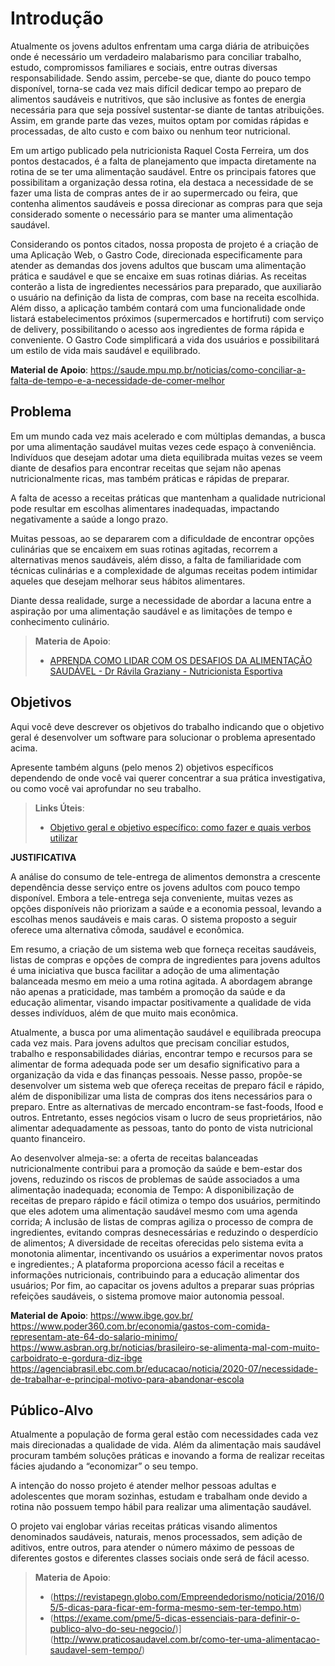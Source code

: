 # Introdução

Atualmente os jovens adultos enfrentam uma carga diária de atribuições onde é necessário um verdadeiro malabarismo para conciliar trabalho, estudo, compromissos familiares e sociais, entre outras diversas responsabilidade. Sendo assim, percebe-se que, diante do pouco tempo disponível, torna-se cada vez mais difícil dedicar tempo ao preparo de alimentos saudáveis e nutritivos, que são inclusive as fontes de energia necessária para que seja possível sustentar-se diante de tantas atribuições. Assim, em grande parte das vezes, muitos optam por comidas rápidas e processadas, de alto custo e com baixo ou nenhum teor nutricional.

Em um artigo publicado pela nutricionista Raquel Costa Ferreira, um dos pontos destacados, é a falta de planejamento que impacta diretamente na rotina de se ter uma alimentação saudável. Entre os principais fatores que possibilitam a organização dessa rotina, ela destaca a necessidade de se fazer uma lista de compras antes de ir ao supermercado ou feira, que contenha alimentos saudáveis e possa direcionar as compras para que seja considerado somente o necessário para se manter uma alimentação saudável.

Considerando os pontos citados, nossa proposta de projeto é a criação de uma Aplicação Web, o Gastro Code, direcionada especificamente para atender as demandas dos jovens adultos que buscam uma alimentação prática e saudável e que se encaixe em suas rotinas diárias. As receitas conterão a lista de ingredientes necessários para preparado, que auxiliarão o usuário na definição da lista de compras, com base na receita escolhida. Além disso, a aplicação também contará com uma funcionalidade onde listará estabelecimentos próximos (supermercados e hortifruti) com serviço de delivery, possibilitando o acesso aos ingredientes de forma rápida e conveniente. O Gastro Code simplificará a vida dos usuários e possibilitará um estilo de vida mais saudável e equilibrado. 


**Material de Apoio**:
https://saude.mpu.mp.br/noticias/como-conciliar-a-falta-de-tempo-e-a-necessidade-de-comer-melhor


## Problema

Em um mundo cada vez mais acelerado e com múltiplas demandas, a busca por uma alimentação saudável muitas vezes cede espaço à conveniência. Indivíduos que desejam adotar uma dieta equilibrada muitas vezes se veem diante de desafios para encontrar receitas que sejam não apenas nutricionalmente ricas, mas também práticas e rápidas de preparar. 

A falta de acesso a receitas práticas que mantenham a qualidade nutricional pode resultar em escolhas alimentares inadequadas, impactando negativamente a saúde a longo prazo. 

Muitas pessoas, ao se depararem com a dificuldade de encontrar opções culinárias que se encaixem em suas rotinas agitadas, recorrem a alternativas menos saudáveis, além disso, a falta de familiaridade com técnicas culinárias e a complexidade de algumas receitas podem intimidar aqueles que desejam melhorar seus hábitos alimentares.

Diante dessa realidade, surge a necessidade de abordar a lacuna entre a aspiração por uma alimentação saudável e as limitações de tempo e conhecimento culinário.

> **Materia de Apoio**:
> - [APRENDA COMO LIDAR COM OS DESAFIOS DA ALIMENTAÇÃO SAUDÁVEL - Dr Rávila Graziany - Nutricionista Esportiva](https://www.youtube.com/watch?v=PctgS-ObOrc)


## Objetivos

Aqui você deve descrever os objetivos do trabalho indicando que o objetivo geral é desenvolver um software para solucionar o problema apresentado acima. 

Apresente também alguns (pelo menos 2) objetivos específicos dependendo de onde você vai querer concentrar a sua prática investigativa, ou como você vai aprofundar no seu trabalho.
 
> **Links Úteis**:
> - [Objetivo geral e objetivo específico: como fazer e quais verbos utilizar](https://blog.mettzer.com/diferenca-entre-objetivo-geral-e-objetivo-especifico/)


**JUSTIFICATIVA**

A análise do consumo de tele-entrega de alimentos demonstra a crescente dependência desse serviço entre os jovens adultos com pouco tempo disponível. Embora a tele-entrega seja conveniente, muitas vezes as opções disponíveis não priorizam a saúde e a economia pessoal, levando a escolhas menos saudáveis e mais caras. O sistema proposto a seguir oferece uma alternativa cômoda, saudável e econômica.

Em resumo, a criação de um sistema web que forneça receitas saudáveis, listas de compras e opções de compra de ingredientes para jovens adultos é uma iniciativa que busca facilitar a adoção de uma alimentação balanceada mesmo em meio a uma rotina agitada. A abordagem abrange não apenas a praticidade, mas também a promoção da saúde e da educação alimentar, visando impactar positivamente a qualidade de vida desses indivíduos, além de que muito mais econômica.

Atualmente, a busca por uma alimentação saudável e equilibrada preocupa cada vez mais. Para jovens adultos que precisam conciliar estudos, trabalho e responsabilidades diárias, encontrar tempo e recursos para se alimentar de forma adequada pode ser um desafio significativo para a organização da vida e das finanças pessoais. Nesse passo, propõe-se desenvolver um sistema web que ofereça receitas de preparo fácil e rápido, além de disponibilizar uma lista de compras dos itens necessários para o preparo. Entre as alternativas de mercado encontram-se fast-foods, Ifood e outros. Entretanto, esses negócios visam o lucro de seus proprietários, não alimentar adequadamente as pessoas, tanto do ponto de vista nutricional quanto financeiro.

Ao desenvolver almeja-se: a oferta de receitas balanceadas nutricionalmente contribui para a promoção da saúde e bem-estar dos jovens, reduzindo os riscos de problemas de saúde associados a uma alimentação inadequada; economia de Tempo: A disponibilização de receitas de preparo rápido e fácil otimiza o tempo dos usuários, permitindo que eles adotem uma alimentação saudável mesmo com uma agenda corrida; A inclusão de listas de compras agiliza o processo de compra de ingredientes, evitando compras desnecessárias e reduzindo o desperdício de alimentos; A diversidade de receitas oferecidas pelo sistema evita a monotonia alimentar, incentivando os usuários a experimentar novos pratos e ingredientes.; A plataforma proporciona acesso fácil a receitas e informações nutricionais, contribuindo para a educação alimentar dos usuários; Por fim, ao capacitar os jovens adultos a preparar suas próprias refeições saudáveis, o sistema promove maior autonomia pessoal.



**Material de Apoio**:
https://www.ibge.gov.br/
https://www.poder360.com.br/economia/gastos-com-comida-representam-ate-64-do-salario-minimo/
https://www.asbran.org.br/noticias/brasileiro-se-alimenta-mal-com-muito-carboidrato-e-gordura-diz-ibge
https://agenciabrasil.ebc.com.br/educacao/noticia/2020-07/necessidade-de-trabalhar-e-principal-motivo-para-abandonar-escola

## Público-Alvo

Atualmente a população de forma geral estão com necessidades cada vez mais direcionadas a qualidade de vida. Além da alimentação mais saudável procuram também soluções práticas e inovando a forma de realizar receitas fácies ajudando a “economizar” o seu tempo. 

A intenção do nosso projeto é atender melhor pessoas adultas e adolescentes que moram sozinhas, estudam e trabalham onde devido a rotina não possuem tempo hábil para realizar uma alimentação saudável.

O projeto vai englobar várias receitas práticas visando alimentos denominados saudáveis, naturais, menos processados, sem adição de aditivos, entre outros, para atender o número máximo de pessoas de diferentes gostos e diferentes classes sociais onde será de fácil acesso.

> **Materia de Apoio**:
> -  (https://revistapegn.globo.com/Empreendedorismo/noticia/2016/05/5-dicas-para-ficar-em-forma-mesmo-sem-ter-tempo.htm)
> - (https://exame.com/pme/5-dicas-essenciais-para-definir-o-publico-alvo-do-seu-negocio/)](http://www.praticosaudavel.com.br/como-ter-uma-alimentacao-saudavel-sem-tempo/)

